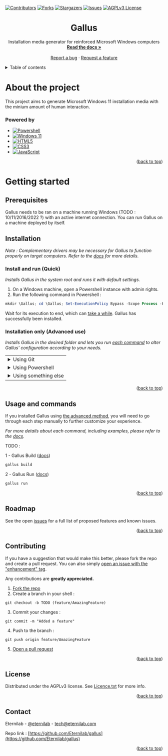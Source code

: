 <a name="readme-top"></a>

<!-- PROJECT SHIELDS -->
<!--
*** This document's badges contain link, defined in variables.
*** See the bottom for variables definitions.
*** Reference :
*** https://www.markdownguide.org/basic-syntax/#reference-style-links
-->
[![Contributors][contributors-shield]][contributors-url]
[![Forks][forks-shield]][forks-url]
[![Stargazers][stars-shield]][stars-url]
[![Issues][issues-shield]][issues-url]
[![AGPLv3 License][license-shield]][license-url]



<!-- PROJECT LOGO -->
<!--
<br />
<div align="center">
  <a href="https://github.com/Eternilab/gallus">
    <img src="TODO" alt=Gallus Logo" width="80" height="80">
  </a>
-->

<!-- TITLE -->
<h1 align="center">Gallus</h1>

  <p align="center">
	Installation media generator for reinforced Microsoft Windows computers
    <br />
    <a href="https://github.com/Eternilab/gallus/wiki/Home-fr#"><strong>Read the docs »</strong></a>
    <br />
    <br />
    <a href="https://github.com/Eternilab/gallus/issues/new?labels=TODO(bug)&template=bug---.md">Report a bug</a>
    ·
    <a href="https://github.com/Eternilab/gallus/issues/new?labels=TODO(amelioration)&template=feature-request---.md">Request a feature</a>
  </p>
</div>



<!-- Table of contents -->
<details>
  <summary>Table of contents</summary>
  <ol>
    <li>
      <a href="#about-the-project">About the project</a>
    </li>
    <li>
      <a href="#getting-started">Getting started</a>
      <ul>
        <li><a href="#prerequisites">Prerequisites</a></li>
        <li><a href="#installation">Installation</a></li>
      </ul>
    </li>
    <li><a href="#Usage-and-commands">Usage and commands</a></li>
    <li><a href="#roadmap">Roadmap</a></li>
    <li><a href="#contributing">Contributing</a></li>
    <li><a href="#license">License</a></li>
    <li><a href="#contact">Contact</a></li>
    <!-- <li><a href="#acknowledgments">Acknowledgments</a></li> -->
  </ol>
</details>



# About the project

<!-- [![Gallus Screen Shot][gallus-screenshot]](https://example.com) TODO -->

This project aims to generate Microsoft Windows 11 installation media with the minium amount of human interaction.

### Powered by

* [![Powershell][Powershell-badge]][Powershell-url]
* [![Windows 11][Windows11-badge]][Windows11-url]
* [![HTML5][HTML5-badge]][HTML5-url]
* [![CSS3][CSS3-badge]][CSS3-url]
* [![JavaScript][JavaScript-badge]][JavaScript-url]

<p align="right">(<a href="#readme-top">back to top</a>)</p>



# Getting started

## Prerequisites

Gallus needs to be ran on a machine running Windows (TODO : 10/11/2016/2022 ?) with an active internet connection. You can run Gallus on a machine deployed by itself.

## Installation

*Note : Complementary drivers may be necessary for Gallus to function properly on target computers. Refer to the [docs](https://github.com/Eternilab/gallus/wiki/Home-en#Common-issues-drivers) for more details.*

### Install and run (Quick)
*Installs Gallus in the system root and runs it with default settings.*

1. On a Windows machine, open a Powershell instance with admin rights.
2. Run the following command in Powershell :
```powershell
mkdir \Gallus; cd \Gallus; Set-ExecutionPolicy Bypass -Scope Process -Force; [System.Net.ServicePointManager]::SecurityProtocol = [System.Net.ServicePointManager]::SecurityProtocol -bor 3072; & ([scriptblock]::Create((New-Object System.Net.WebClient).DownloadString('https://raw.githubusercontent.com/Eternilab/gallus/main/gallus_full.ps1')))
```
Wait for its execution to end, which can [take a while](https://github.com/Eternilab/gallus/wiki/Home-en#Installation-duration). Gallus has successfully been installed.
</br>

### Installation only (Advanced use)
*Installs Gallus in the desired folder and lets you run [each command](#Usage-and-commands) to alter Gallus' configuration according to your needs.*

<table>
<tr>
	<td>
		<details>
			<summary>Using Git</summary>

#TODO

		</details>
	</td>
</tr>
<tr>
	<td>
		<details>
			<summary>Using Powershell</summary>

#TODO

		</details>
	</td>
</tr>
<tr>
	<td>
		<details>
			<summary>Using something else</summary>

#TODO

		</details>
	</td>
</tr>
</table>


<p align="right">(<a href="#readme-top">back to top</a>)</p>



## Usage and commands

If you installed Gallus using [the advanced method](#Installation-only), you will need to go through each step manually to further customize your experience.

*For more details about each command, including examples, please refer to the [docs](https://github.com/Eternilab/gallus/wiki/Home-en#Commands).*

TODO :

1 - Gallus Build ([docs](https://github.com/Eternilab/gallus/wiki/Home-en#Commands-build))
```powershell
gallus build
```
2 - Gallus Run ([docs](https://github.com/Eternilab/gallus/wiki/Home-en#Commands-run))
```powershell
gallus run
```

<p align="right">(<a href="#readme-top">back to top</a>)</p>



## Roadmap
<!--
- [ ] TODO
- [ ] TODO
- [ ] TODO
    - [ ] TODO
-->
See the open [issues](https://github.com/Eternilab/gallus/issues) for a full list of proposed features and known issues.

<p align="right">(<a href="#readme-top">back to top</a>)</p>



## Contributing

If you have a suggestion that would make this better, please fork the repo and create a pull request. You can also simply [open an issue with the "enhancement" tag](https://github.com/Eternilab/gallus/issues/new?labels=TODO(amelioration)&template=feature-request---.md).

Any contributions are **greatly appreciated.**


1. [Fork the repo](https://github.com/Eternilab/gallus/fork)
2. Create a branch in your shell :
```shell
git checkout -b TODO (feature/AmazingFeature)
```
3. Commit your changes :
```shell
git commit -m "Added a feature"
```
4. Push to the branch :
```shell
git push origin feature/AmazingFeature
```
5. [Open a pull request](https://github.com/Eternilab/gallus/compare)

<p align="right">(<a href="#readme-top">back to top</a>)</p>



## License

Distributed under the AGPLv3 license. See [Licence.txt](https://github.com/Eternilab/gallus/LICENCE.txt) for more info.

<p align="right">(<a href="#readme-top">back to top</a>)</p>



## Contact

Eternilab - [@eternilab](https://twitter.com/eternilab) - [tech@eternilab.com](mailto:tech@eternilab.com)

Repo link : [https://github.com/Eternilab/gallus](https://github.com/Eternilab/gallus)

<p align="right">(<a href="#readme-top">back to top</a>)</p>


<!-- Ackowledgments -->
<!-- Ackowledgments of contributions will be added here
## Acknowledgments

TODO :

* []()
* []()
* []()

<p align="right">(<a href="#readme-top">back to top</a>)</p>

-->

<!-- MARKDOWN LINKS AND IMAGES -->
<!-- https://www.markdownguide.org/basic-syntax/#reference-style-links -->
<!--
[gallus-logo]: images/gallus-logo
[gallus-screenshot]: images/gallus-screenshot
-->

[contributors-shield]: https://img.shields.io/github/contributors/Eternilab/gallus.svg?style=for-the-badge
[contributors-url]: https://github.com/Eternilab/gallus/graphs/contributors
[forks-shield]: https://img.shields.io/github/forks/Eternilab/gallus.svg?style=for-the-badge
[forks-url]: https://github.com/Eternilab/gallus/network/members
[stars-shield]: https://img.shields.io/github/stars/Eternilab/gallus.svg?style=for-the-badge
[stars-url]: https://github.com/Eternilab/gallus/stargazers
[issues-shield]: https://img.shields.io/github/issues/Eternilab/gallus.svg?style=for-the-badge
[issues-url]: https://github.com/Eternilab/gallus/issues
[license-shield]: https://img.shields.io/github/license/Eternilab/gallus.svg?style=for-the-badge
[license-url]: https://github.com/Eternilab/gallus/blob/master/LICENSE.txt

[Powershell-badge]: https://img.shields.io/badge/PowerShell-%235391FE.svg?style=for-the-badge&logo=powershell&logoColor=white
[Powershell-url]: https://github.com/PowerShell/PowerShell
[Windows11-badge]: https://img.shields.io/badge/Windows%2011-%230079d5.svg?style=for-the-badge&logo=Windows%2011&logoColor=white
[Windows11-url]: https://www.microsoft.com/software-download/windows11
[CSS3-badge]: https://img.shields.io/badge/css3-%231572B6.svg?style=for-the-badge&logo=css3&logoColor=white
[CSS3-url]: https://developer.mozilla.org/en-US/docs/Web/CSS
[JavaScript-badge]: https://img.shields.io/badge/javascript-%23323330.svg?style=for-the-badge&logo=javascript&logoColor=%23F7DF1E
[JavaScript-url]: https://developer.mozilla.org/en-US/docs/Web/JavaScript
[HTML5-badge]: https://img.shields.io/badge/html5-%23E34F26.svg?style=for-the-badge&logo=html5&logoColor=white
[HTML5-url]: https://developer.mozilla.org/en-US/docs/Web/HTML
